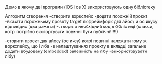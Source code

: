 Демо в якому дві програми (iOS і os X) використовують одну бібліотеку  

Алгоритм створення 
-створити воркспейс 
-додати порожній проєкт  
-вказати порожньому проєкту target як фреймфорк для айосу и ос икусу відповідно (два ражета)
-створити необхідний код в бібліотеці (класси, котрі потрібно єкспортувати повинні бути публічні!!!!!)

-сторити проєкт для айосу (ос иксу) котрі повинні належати тому ж воркспейсу,  що і ліба 
-в налаштуваннях проєкту в вкладці загальне додати вбудовану (embedded) залежність на лібу 
-використовувати лібу) 